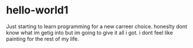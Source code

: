 # hello-world1

Just starting to learn programming for a new carreer choice. honeslty dont know what im getig into but im going to give it all i got. i dont feel like painting for the rest of my life.
